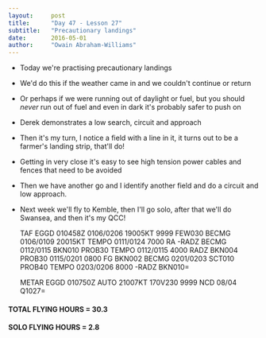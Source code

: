 ```yaml
---
layout:     post
title:      "Day 47 - Lesson 27"
subtitle:   "Precautionary landings"
date:       2016-05-01
author:     "Owain Abraham-Williams"
---
```


 * Today we're practising precautionary landings
 * We'd do this if the weather came in and we couldn't continue or return
 * Or perhaps if we were running out of daylight or fuel, but you should *never* run out of fuel and even in dark it's probably safer to push on
 * Derek demonstrates a low search, circuit and approach
 * Then it's my turn, I notice a field with a line in it, it turns out to be a farmer's landing strip, that'll do!
 * Getting in very close it's easy to see high tension power cables and fences that need to be avoided
 * Then we have another go and I identify another field and do a circuit and low approach.
 * Next week we'll fly to Kemble, then I'll go solo, after that we'll do Swansea, and then it's my QCC!

    TAF EGGD 010458Z 0106/0206 19005KT 9999 FEW030
             BECMG 0106/0109 20015KT
             TEMPO 0111/0124 7000 RA -RADZ
             BECMG 0112/0115 BKN010
             PROB30 TEMPO 0112/0115 4000 RADZ BKN004
             PROB30 0115/0201 0800 FG BKN002
             BECMG 0201/0203 SCT010
             PROB40 TEMPO 0203/0206 8000 -RADZ BKN010=

    METAR EGGD 010750Z AUTO 21007KT 170V230 9999 NCD 08/04 Q1027=

#### TOTAL FLYING HOURS = 30.3

#### SOLO FLYING HOURS = 2.8